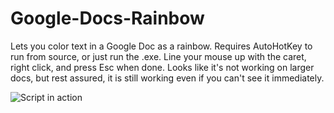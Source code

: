 # Google-Docs-Rainbow
Lets you color text in a Google Doc as a rainbow. Requires AutoHotKey to run from source, or just run the .exe. Line your mouse up with the caret, right click, and press Esc when done. Looks like it's not working on larger docs, but rest assured, it is still working even if you can't see it immediately.

![Script in action](https://cloud.githubusercontent.com/assets/14845292/20908789/3e70187a-bb25-11e6-812f-8436ea717979.gif)
